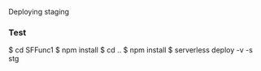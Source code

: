 Deploying staging

### Test

$ cd SFFunc1
$ npm install
$ cd ..
$ npm install
$ serverless deploy -v -s stg
